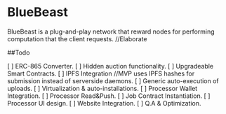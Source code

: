 # BlueBeast

BlueBeast is a plug-and-play network that reward nodes for performing computation that the client requests. 
//Elaborate

##Todo

[ ] ERC-865 Converter.
[ ] Hidden auction functionality.
[ ] Upgradeable Smart Contracts.
[ ] IPFS Integration //MVP uses IPFS hashes for submission instead of serverside daemons.
[ ] Generic auto-execution of uploads.
[ ] Virtualization & auto-installations.
[ ] Processor Wallet Integration.
[ ] Processor Read&Push.
[ ] Job Contract Instantiation.
[ ] Processor UI design.
[ ] Website Integration.
[ ] Q.A & Optimization.